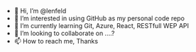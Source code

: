 - 👋 Hi, I’m @lenfeld
- 👀 I’m interested in using GitHub as my personal code repo
- 🌱 I’m currently learning Git, Azure, React, RESTfull WEP API
- 💞️ I’m looking to collaborate on ....?
- 📫 How to reach me, Thanks

<!---
lenfeld/lenfeld is a ✨ special ✨ repository because its `README.md` (this file) appears on your GitHub profile.
You can click the Preview link to take a look at your changes.
--->
